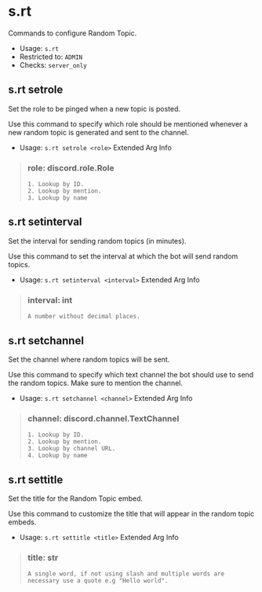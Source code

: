 # s.rt
Commands to configure Random Topic.<br/>
 - Usage: `s.rt`
 - Restricted to: `ADMIN`
 - Checks: `server_only`
## s.rt setrole
Set the role to be pinged when a new topic is posted.<br/>

Use this command to specify which role should be mentioned whenever a new random topic is generated and sent to the channel.<br/>
 - Usage: `s.rt setrole <role>`
Extended Arg Info
> ### role: discord.role.Role
> 
> 
>     1. Lookup by ID.
>     2. Lookup by mention.
>     3. Lookup by name
> 
>     
## s.rt setinterval
Set the interval for sending random topics (in minutes).<br/>

Use this command to set the interval at which the bot will send random topics.<br/>
 - Usage: `s.rt setinterval <interval>`
Extended Arg Info
> ### interval: int
> ```
> A number without decimal places.
> ```
## s.rt setchannel
Set the channel where random topics will be sent.<br/>

Use this command to specify which text channel the bot should use to send the random topics. Make sure to mention the channel.<br/>
 - Usage: `s.rt setchannel <channel>`
Extended Arg Info
> ### channel: discord.channel.TextChannel
> 
> 
>     1. Lookup by ID.
>     2. Lookup by mention.
>     3. Lookup by channel URL.
>     4. Lookup by name
> 
>     
## s.rt settitle
Set the title for the Random Topic embed.<br/>

Use this command to customize the title that will appear in the random topic embeds.<br/>
 - Usage: `s.rt settitle <title>`
Extended Arg Info
> ### title: str
> ```
> A single word, if not using slash and multiple words are necessary use a quote e.g "Hello world".
> ```
